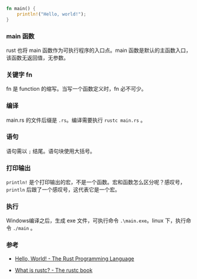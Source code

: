 ```rust
fn main() {
    println!("Hello, world!");
}
```

### main 函数

 rust 也将 main 函数作为可执行程序的入口点。main 函数是默认的主函数入口，该函数无返回值，无参数。

### 关键字 fn

fn 是 function 的缩写。当写一个函数定义时，fn 必不可少。

### 编译

main.rs 的文件后缀是 `.rs`。编译需要执行 `rustc main.rs` 。

### 语句

语句需以 `;` 结尾。语句块使用大括号。

### 打印输出

`println!` 是个打印输出的宏，不是一个函数。宏和函数怎么区分呢？感叹号，`println` 后跟了一个感叹号，这代表它是一个宏。

### 执行

Windows编译之后，生成 exe 文件，可执行命令 `.\main.exe`。linux 下，执行命令 `./main` 。

### 参考

* [Hello, World! - The Rust Programming Language](https://doc.rust-lang.org/book/ch01-02-hello-world.html)

* [What is rustc? - The rustc book](https://doc.rust-lang.org/rustc/)